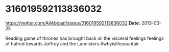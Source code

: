 # 316019592113836032
https://twitter.com/AliAbdaal/status/316019592113836032
**Date:** 2013-03-25

Reading game of thrones has brought back all the visceral feelings feelings of hatred towards Joffrey and the Lannisters #whyislifesounfair
